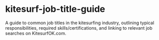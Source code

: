 # kitesurf-job-title-guide
A guide to common job titles in the kitesurfing industry, outlining typical responsibilities, required skills/certifications, and linking to relevant job searches on KitesurfOK.com.
